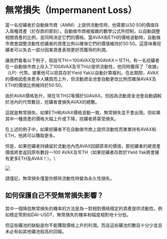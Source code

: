 # 無常損失（Impermanent Loss）

當一名挖礦者於自動做市商（AMM）上提供流動性時，他需要以50:50的價值存入兩種資產（於存款的那刻）。自動做市商被複雜的數學公式所控制，以自動調整相關資產的比例，並同時決定它們的價格。當AVAX和ETH的價格波動時，自動做市商會調整流動性挖礦者的資產比例以確保它們的價值維持於50:50。這意味著挖礦者可以失去一部分因某資產表現更好而獲得的利潤。

讓我們看看以下例子，假設1ETH＝100AVAX及100AVAX＝1ETH。有一名挖礦者在一自動做市商上存入了100AVAX及1ETH以提供流動性，他同時獲得了「收據」（LP）代幣。接著他可以把其存於Yield Yak以自動計算複利。在此期間，AVAX的價格因愈來愈多人購買而上升，但流動資金池會自動更改比例而確保AVAX及ETH的價值比例維持於50:50。

由於AVAX價格急升，現在1ETH只等價於50AVAX。但因為流動資金池會自動調較於池內的代幣數目，挖礦者會損失AVAX的總數。

這就是無常損失。如果ETH和AVAX價格波動一致，無常損失並不會出現。但如果其中一種資產的價格大幅上升或下降，挖礦者將蒙受損失。

在上述的例子中，如果挖礦者不在自動做市商上提供流動性而單單持有AVAX和ETH，他將可以賺取更多。

但是，如果挖礦者持續留於流動池內而AVAX回歸原來的價值，那挖礦者的總資產價值將會返回原有數目—100 AVAX及1ETH（如果挖礦者存款於Yield Yak將會擁有更多ETH及AVAX！）。\


![](../../.gitbook/assets/il-graph.png)

請僅記，無常損失僅當你移除流動性時變為永久性損失。

## 如何保護自己不受無常損失影響？

其中一個降低無常損失的機率的方法是為一對相對價格穩定的資產提供流動性。例如穩定幣對如DAI-USDT，無幣損失的機率和幅度相對地十分低。

但這些礦池的缺點是你不能賺取價格上升的利潤。而且這些礦池的數目十分少並且未必有如其他礦池般高的回報。
